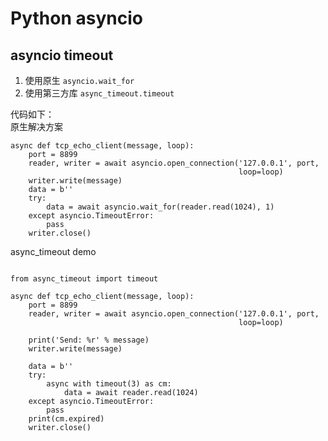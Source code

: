 # Python asyncio


## asyncio timeout

1. 使用原生 `asyncio.wait_for`
2. 使用第三方库 `async_timeout.timeout`


代码如下：  
原生解决方案

```
async def tcp_echo_client(message, loop):
    port = 8899
    reader, writer = await asyncio.open_connection('127.0.0.1', port,
                                                   loop=loop)
    writer.write(message)
    data = b''
    try:
        data = await asyncio.wait_for(reader.read(1024), 1)
    except asyncio.TimeoutError:
        pass
    writer.close()
```

async_timeout demo
```

from async_timeout import timeout

async def tcp_echo_client(message, loop):
    port = 8899
    reader, writer = await asyncio.open_connection('127.0.0.1', port,
                                                   loop=loop)

    print('Send: %r' % message)
    writer.write(message)

    data = b''
    try:
        async with timeout(3) as cm:
            data = await reader.read(1024)
    except asyncio.TimeoutError:
        pass
    print(cm.expired)
    writer.close()
```
